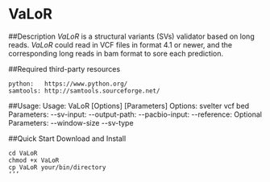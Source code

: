 # VaLoR
##Description
*VaLoR* is a structural variants (SVs) validator based on long reads.  *VaLoR* could read in VCF files in format 4.1 or newer, and the corresponding long reads in bam format to sore each prediction. 

##Required third-party resources
```
python:   https://www.python.org/ 
samtools: http://samtools.sourceforge.net/
```
##Usage:
Usage: VaLoR [Options] [Parameters]
Options: 
	svelter
	vcf
	bed
Parameters:
	--sv-input:
 --output-path:
	--pacbio-input:
	--reference:
Optional Parameters:
	--window-size
	--sv-type

##Quick Start
Download and Install
```git clone 
cd VaLoR
chmod +x VaLoR
cp VaLoR your/bin/directory
‘’’



